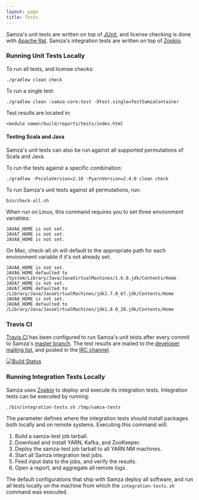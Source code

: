 ```yaml
---
layout: page
title: Tests
---
```

<!--
   Licensed to the Apache Software Foundation (ASF) under one or more
   contributor license agreements.  See the NOTICE file distributed with
   this work for additional information regarding copyright ownership.
   The ASF licenses this file to You under the Apache License, Version 2.0
   (the "License"); you may not use this file except in compliance with
   the License.  You may obtain a copy of the License at

       http://www.apache.org/licenses/LICENSE-2.0

   Unless required by applicable law or agreed to in writing, software
   distributed under the License is distributed on an "AS IS" BASIS,
   WITHOUT WARRANTIES OR CONDITIONS OF ANY KIND, either express or implied.
   See the License for the specific language governing permissions and
   limitations under the License.
-->

Samza's unit tests are written on top of [JUnit](http://junit.org/), and license checking is done with [Apache Rat](http://creadur.apache.org/rat/). Samza's integration tests are written on top of [Zopkio](https://github.com/linkedin/Zopkio).

### Running Unit Tests Locally

To run all tests, and license checks:

    ./gradlew clean check

To run a single test:

    ./gradlew clean :samza-core:test -Dtest.single=TestSamzaContainer

Test results are located in:

    <module name>/build/reports/tests/index.html

#### Testing Scala and Java

Samza's unit tests can also be run against all supported permutations of Scala and Java. 

To run the tests against a specific combination:

    ./gradlew -PscalaVersion=2.10 -PyarnVersion=2.4.0 clean check

To run Samza's unit tests against all permutations, run:

    bin/check-all.sh

When run on Linux, this command requires you to set three environment variables:

    JAVA6_HOME is not set.
    JAVA7_HOME is not set.
    JAVA8_HOME is not set.

On Mac, check-all.sh will default to the appropriate path for each environment variable if it's not already set:

    JAVA6_HOME is not set.
    JAVA6_HOME defaulted to /System/Library/Java/JavaVirtualMachines/1.6.0.jdk/Contents/Home
    JAVA7_HOME is not set.
    JAVA7_HOME defaulted to /Library/Java/JavaVirtualMachines/jdk1.7.0_67.jdk/Contents/Home
    JAVA8_HOME is not set.
    JAVA8_HOME defaulted to /Library/Java/JavaVirtualMachines/jdk1.8.0_20.jdk/Contents/Home

### Travis CI

[Travis CI](https://travis-ci.org/apache/incubator-samza) has been configured to run Samza's unit tests after every commit to Samza's [master branch](https://git-wip-us.apache.org/repos/asf?p=incubator-samza.git;a=tree). The test results are mailed to the [developer mailing list](/community/mailing-lists.html), and posted in the [IRC channel](/community/irc.html).

[![Build Status](https://travis-ci.org/apache/incubator-samza.svg?branch=master)](https://travis-ci.org/apache/incubator-samza)

### Running Integration Tests Locally

Samza uses [Zopkio](https://github.com/linkedin/Zopkio) to deploy and execute its integration tests. Integration tests can be executed by running:

    ./bin/integration-tests.sh /tmp/samza-tests

The parameter defines where the integration tests should install packages both locally and on remote systems. Executing this command will:

1. Build a samza-test job tarball.
2. Download and install YARN, Kafka, and ZooKeeper.
3. Deploy the samza-test job tarball to all YARN NM machines.
4. Start all Samza integration test jobs.
5. Feed input data to the jobs, and verify the results.
6. Open a report, and aggregate all remote logs.

The default configurations that ship with Samza deploy all software, and run all tests locally on the machine from which the `integration-tests.sh` command was executed.